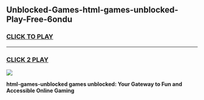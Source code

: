 
## Unblocked-Games-html-games-unblocked-Play-Free-6ondu
<h3>
<a href="https://premium76.site?title=html-games-unblocked&ref=18A1">CLICK TO PLAY</a></h3>
<hr>

<h3>
<a href="https://premium76.site?title=html-games-unblocked&ref=18A1">CLICK 2 PLAY</a>
  
</h3>

<a href="https://premium76.site?title=html-games-unblocked&ref=18A1"><img src="https://clearcache.store/games.png"></a>


**html-games-unblocked games unblocked: Your Gateway to Fun and Accessible Online Gaming**
